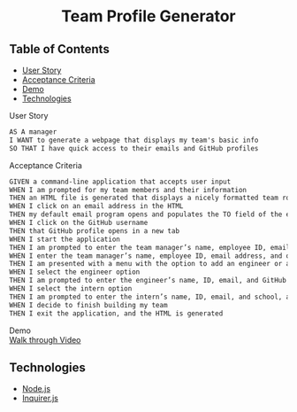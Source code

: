 <h1 align=center>Team Profile Generator</h1>

## Table of Contents
- [User Story](#user-story)
- [Acceptance Criteria](#acceptance-criteria)
- [Demo](#demo)
- [Technologies](#technologies)

<a name="user-story">User Story</a>

```md
AS A manager
I WANT to generate a webpage that displays my team's basic info
SO THAT I have quick access to their emails and GitHub profiles
```

<a name="acceptance-criteria">Acceptance Criteria</a>

```md
GIVEN a command-line application that accepts user input
WHEN I am prompted for my team members and their information
THEN an HTML file is generated that displays a nicely formatted team roster based on user input
WHEN I click on an email address in the HTML
THEN my default email program opens and populates the TO field of the email with the address
WHEN I click on the GitHub username
THEN that GitHub profile opens in a new tab
WHEN I start the application
THEN I am prompted to enter the team manager’s name, employee ID, email address, and office number
WHEN I enter the team manager’s name, employee ID, email address, and office number
THEN I am presented with a menu with the option to add an engineer or an intern or to finish building my team
WHEN I select the engineer option
THEN I am prompted to enter the engineer’s name, ID, email, and GitHub username, and I am taken back to the menu
WHEN I select the intern option
THEN I am prompted to enter the intern’s name, ID, email, and school, and I am taken back to the menu
WHEN I decide to finish building my team
THEN I exit the application, and the HTML is generated
```

<a name="demo">Demo</a>
<br>
[Walk through Video](/../team-profile-generator/team-generator.mp4)

## <a name="technologies"></a>Technologies
-  [Node.js](https://nodejs.org/en/)
-  [Inquirer.js](https://www.npmjs.com/package/inquirer)